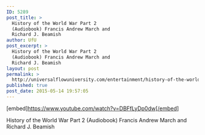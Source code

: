 ```yaml
---
ID: 5289
post_title: >
  History of the World War Part 2
  (Audiobook) Francis Andrew March and
  Richard J. Beamish
author: UfU
post_excerpt: >
  History of the World War Part 2
  (Audiobook) Francis Andrew March and
  Richard J. Beamish
layout: post
permalink: >
  http://universalflowuniversity.com/entertainment/history-of-the-world-war-part-2-audiobook-francis-andrew-march-and-richard-j-beamish/
published: true
post_date: 2015-05-14 19:57:05
---
```

[embed]https://www.youtube.com/watch?v=DBFfLyDp0dw[/embed]<br>
<p>History of the World War Part 2 (Audiobook) Francis Andrew March and Richard J. Beamish</p>